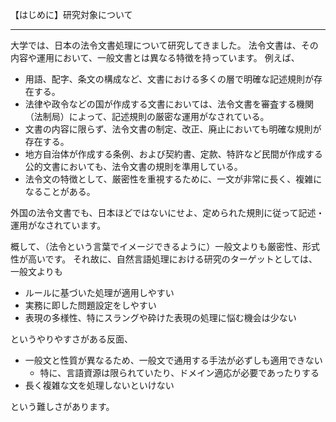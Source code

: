 【はじめに】研究対象について

--------------------------------------
大学では、日本の法令文書処理について研究してきました。
法令文書は、その内容や運用において、一般文書とは異なる特徴を持っています。
例えば、
- 用語、配字、条文の構成など、文書における多くの層で明確な記述規則が存在する。
- 法律や政令などの国が作成する文書においては、法令文書を審査する機関（法制局）によって、記述規則の厳密な運用がなされている。
- 文書の内容に限らず、法令文書の制定、改正、廃止においても明確な規則が存在する。
- 地方自治体が作成する条例、および契約書、定款、特許など民間が作成する公的文書においても、法令文書の規則を準用している。
- 法令文の特徴として、厳密性を重視するために、一文が非常に長く、複雑になることがある。

外国の法令文書でも、日本ほどではないにせよ、定められた規則に従って記述・運用がなされています。

概して、（法令という言葉でイメージできるように）一般文よりも厳密性、形式性が高いです。
それ故に、自然言語処理における研究のターゲットとしては、一般文よりも

- ルールに基づいた処理が適用しやすい
- 実務に即した問題設定をしやすい
- 表現の多様性、特にスラングや砕けた表現の処理に悩む機会は少ない

というやりやすさがある反面、

- 一般文と性質が異なるため、一般文で通用する手法が必ずしも適用できない
  - 特に、言語資源は限られていたり、ドメイン適応が必要であったりする
- 長く複雑な文を処理しないといけない

という難しさがあります。


